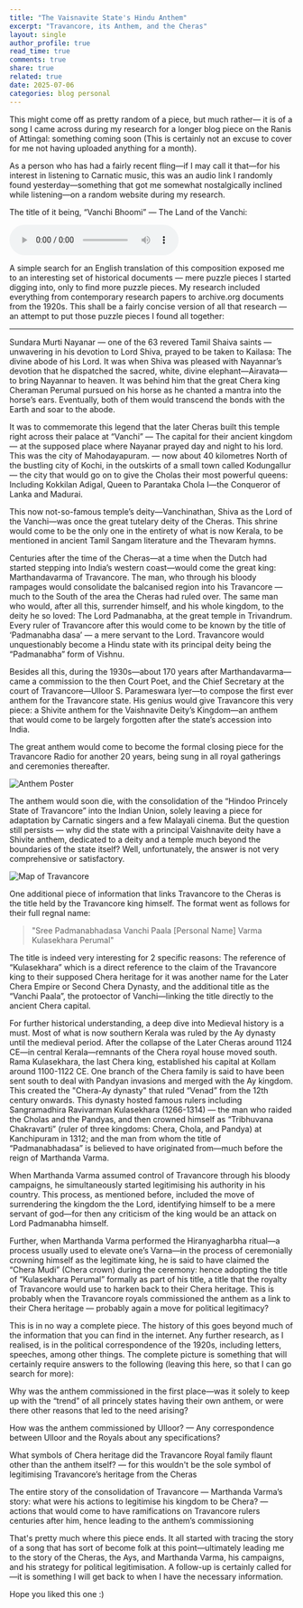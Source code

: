 ```yaml
---
title: "The Vaisnavite State's Hindu Anthem"
excerpt: "Travancore, its Anthem, and the Cheras"
layout: single
author_profile: true
read_time: true
comments: true
share: true
related: true
date: 2025-07-06
categories: blog personal
---
```


This might come off as pretty random of a piece, but much rather— it is of a song I came across during my research for a longer blog piece on the Ranis of Attingal: something coming soon (This is certainly not an excuse to cover for me not having uploaded anything for a month).

As a person who has had a fairly recent fling—if I may call it that—for his interest in listening to Carnatic music, this was an audio link I randomly found yesterday—something that got me somewhat nostalgically inclined while listening—on a random website during my research. 

The title of it being, “Vanchi Bhoomi” — The Land of the Vanchi:

![](/assets/audio/Vanchi_bhoomi.mp3)

A simple search for an English translation of this composition exposed me to an interesting set of historical documents — mere puzzle pieces I started digging into, only to find more puzzle pieces. My research included everything from contemporary research papers to archive.org documents from the 1920s. This shall be a fairly concise version of all that research — an attempt to put those puzzle pieces I found all together:


__________

Sundara Murti Nayanar — one of the 63 revered Tamil Shaiva saints — unwavering in his devotion to Lord Shiva, prayed to be taken to Kailasa: The divine abode of his Lord. It was when Shiva was pleased with Nayannar’s devotion that he dispatched the sacred, white, divine elephant—Airavata—to bring Nayannar to heaven. It was behind him that the great Chera king Cheraman Perumal pursued on his horse as he chanted a mantra into the horse’s ears. Eventually, both of them would transcend the bonds with the Earth and soar to the abode. 

It was to commemorate this legend that the later Cheras built this temple right across their palace at “Vanchi” — The capital for their ancient kingdom — at the supposed place where Nayanar prayed day and night to his lord. This was the city of Mahodayapuram. — now about 40 kilometres North of the bustling city of Kochi, in the outskirts of a small town called Kodungallur — the city that would go on to give the Cholas their most powerful queens: Including Kokkilan Adigal, Queen to Parantaka Chola I—the Conqueror of Lanka and Madurai.

This now not-so-famous temple’s deity—Vanchinathan, Shiva as the Lord of the Vanchi—was once the great tutelary deity of the Cheras. This shrine would come to be the only one in the entirety of what is now Kerala, to be mentioned in ancient Tamil Sangam literature and the Thevaram hymns.

Centuries after the time of the Cheras—at a time when the Dutch had started stepping into India’s western coast—would come the great king: Marthandavarma of Travancore. The man, who through his bloody rampages would consolidate the balcanised region into his Travancore — much to the South of the area the Cheras had ruled over. The same man who would, after all this, surrender himself, and his whole kingdom, to the deity he so loved: The Lord Padmanabha, at the great temple in Trivandrum.  Every ruler of Travancore after this would come to be known by the title of ‘Padmanabha dasa’ — a mere servant to the Lord. Travancore would unquestionably become a Hindu state with its principal deity being the “Padmanabha” form of Vishnu.

Besides all this, during the 1930s—about 170 years after Marthandavarma—came a commission to the then Court Poet, and the Chief Secretary at the court of Travancore—Ulloor S. Parameswara Iyer—to compose the first ever anthem for the Travancore state. His genius would give Travancore this very piece: a Shivite anthem for the Vaishnavite Deity’s Kingdom—an anthem that would come to be largely forgotten after the state’s accession into India.

The great anthem would come to become the formal closing piece for the Travancore Radio for another 20 years, being sung in all royal gatherings and ceremonies thereafter. 

![Anthem Poster](/assets/images/poster.jpeg)

The anthem would soon die, with the consolidation of the “Hindoo Princely State of Travancore” into the Indian Union, solely leaving a piece for adaptation by Carnatic singers and a few Malayali cinema. But the question still persists — why did the state with a principal Vaishnavite deity have a Shivite anthem, dedicated to a deity and a temple much beyond the boundaries of the state itself? Well, unfortunately, the answer is not very comprehensive or satisfactory.

![Map of Travancore](/assets/images/Triv.jpeg)

One additional piece of information that links Travancore to the Cheras is the title held by the Travancore king himself. The format went as follows for their full regnal name:
> "Sree Padmanabhadasa Vanchi Paala [Personal Name] Varma Kulasekhara Perumal"

The title is indeed very interesting for 2 specific reasons: The reference of “Kulasekhara” which is a direct reference to the claim of the Travancore king to their supposed Chera heritage for it was another name for the Later Chera Empire or Second Chera Dynasty, and the additional title as the “Vanchi Paala”, the protoector of Vanchi—linking the title directly to the ancient Chera capital. 

For further historical understanding, a deep dive into Medieval history is a must. Most of what is now southern Kerala was ruled by the Ay dynasty until the medieval period. After the collapse of the Later Cheras around 1124 CE—in central Kerala—remnants of the Chera royal house moved south. Rama Kulasekhara, the last Chera king, established his capital at Kollam around 1100-1122 CE. One branch of the Chera family is said to have been sent south to deal with Pandyan invasions and merged with the Ay kingdom. This created the "Chera-Ay dynasty" that ruled “Venad” from the 12th century onwards. This dynasty hosted famous rulers including Sangramadhira Ravivarman Kulasekhara (1266-1314) — the man who raided the Cholas and the Pandyas, and then crowned himself as “Tribhuvana Chakravarti” (ruler of three kingdoms: Chera, Chola, and Pandya) at Kanchipuram in 1312; and the man from whom the title of “Padmanabhadasa” is believed to have originated from—much before the reign of Marthanda Varma.

When Marthanda Varma assumed control of Travancore through his bloody campaigns, he simultaneously started legitimising his authority in his country. This process, as mentioned before, included the move of surrendering the kingdom the the Lord, identifying himself to be a mere servant of god—for then any criticism of the king would be an attack on Lord Padmanabha himself. 

Further, when Marthanda Varma performed the Hiranyagharbha ritual—a process usually used to elevate one’s Varna—in the process of ceremonially crowning himself as the legitimate king, he is said to have claimed the “Chera Mudi” (Chera crown) during the ceremony: hence adopting the title of “Kulasekhara Perumal” formally as part of his title, a title that the royalty of Travancore would use to harken back to their Chera heritage. This is probably when the Travancore royals commissioned the anthem as a link to their Chera heritage — probably again a move for political legitimacy?

This is in no way a complete piece. The history of this goes beyond much of the information that you can find in the internet. Any further research, as I realised, is in the political correspondence of the 1920s, including letters, speeches, among other things. The complete picture is something that will certainly require answers to the following (leaving this here, so that I can go search for more):

Why was the anthem commissioned in the first place—was it solely to keep up with the “trend” of all princely states having their own anthem, or were there other reasons that led to the need arising?

How was the anthem commissioned by Ulloor? — Any correspondence between Ulloor and the Royals about any specifications?

What symbols of Chera heritage did the Travancore Royal family flaunt other than the anthem itself? — for this wouldn't be the sole symbol of legitimising Travancore’s heritage from the Cheras

The entire story of the consolidation of Travancore — Marthanda Varma’s story: what were his actions to legitimise his kingdom to be Chera? —actions that would come to have ramifications on Travancore rulers centuries after him, hence leading to the anthem’s commissioning

That's pretty much where this piece ends. It all started with tracing the story of a song that has sort of become folk at this point—ultimately leading me to the story of the Cheras, the Ays, and Marthanda Varma, his campaigns, and his strategy for political legitimisation. A follow-up is certainly called for—it is something I will get back to when I have the necessary information.

Hope you liked this one :)

